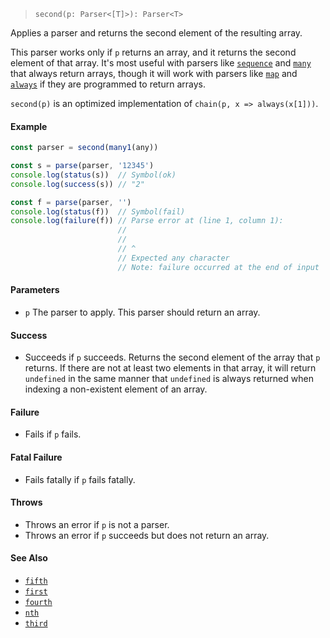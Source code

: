 <!--
 Copyright (c) 2020 Thomas J. Otterson
 
 This software is released under the MIT License.
 https://opensource.org/licenses/MIT
-->

> `second(p: Parser<[T]>): Parser<T>`

Applies a parser and returns the second element of the resulting array.

This parser works only if `p` returns an array, and it returns the second element of that array. It's most useful with parsers like [`sequence`](sequence.md) and [`many`](many.md) that always return arrays, though it will work with parsers like [`map`](map.md) and [`always`](always.md) if they are programmed to return arrays.

`second(p)` is an optimized implementation of `chain(p, x => always(x[1]))`.

#### Example

```javascript
const parser = second(many1(any))

const s = parse(parser, '12345')
console.log(status(s))  // Symbol(ok)
console.log(success(s)) // "2"

const f = parse(parser, '')
console.log(status(f))  // Symbol(fail)
console.log(failure(f)) // Parse error at (line 1, column 1):
                        //
                        // 
                        // ^
                        // Expected any character
                        // Note: failure occurred at the end of input
```

#### Parameters

* `p` The parser to apply. This parser should return an array.

#### Success

* Succeeds if `p` succeeds. Returns the second element of the array that `p` returns. If there are not at least two elements in that array, it will return `undefined` in the same manner that `undefined` is always returned when indexing a non-existent element of an array.

#### Failure

* Fails if `p` fails.

#### Fatal Failure

* Fails fatally if `p` fails fatally.

#### Throws

* Throws an error if `p` is not a parser.
* Throws an error if `p` succeeds but does not return an array.

#### See Also

* [`fifth`](fifth.md)
* [`first`](first.md)
* [`fourth`](fourth.md)
* [`nth`](nth.md)
* [`third`](third.md)